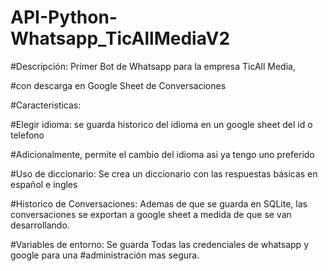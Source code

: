 # API-Python-Whatsapp_TicAllMediaV2
#Descripción: Primer Bot de Whatsapp para la empresa TicAll Media, 

#con descarga en Google Sheet de Conversaciones

#Caracteristicas: 

#Elegir idioma: se guarda historico del idioma en un google sheet del id o telefono

#Adicionalmente, permite el cambio del idioma asi ya tengo uno preferido

#Uso de diccionario: Se crea un diccionario con las respuestas básicas en español e ingles

#Historico de Conversaciones: Ademas de que se guarda en SQLite, las conversaciones se exportan a google sheet a medida de que se van desarrollando.

#Variables de entorno: Se guarda Todas las credenciales de whatsapp y google para una 
#administración mas segura.
